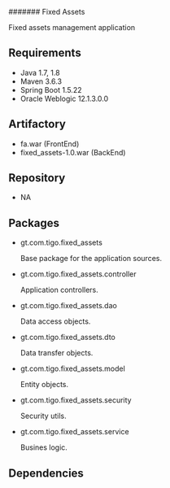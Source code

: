 ####### Fixed Assets

Fixed assets management application

## Requirements

- Java 1.7, 1.8
- Maven 3.6.3
- Spring Boot 1.5.22
- Oracle Weblogic 12.1.3.0.0

## Artifactory
- fa.war (FrontEnd)
- fixed_assets-1.0.war (BackEnd)

## Repository
- NA

## Packages

- gt.com.tigo.fixed_assets

  Base package for the application sources.

- gt.com.tigo.fixed_assets.controller 

  Application controllers.

- gt.com.tigo.fixed_assets.dao

  Data access objects.

- gt.com.tigo.fixed_assets.dto

  Data transfer objects.

- gt.com.tigo.fixed_assets.model

  Entity objects.
  
- gt.com.tigo.fixed_assets.security

  Security utils.

- gt.com.tigo.fixed_assets.service

  Busines logic.

## Dependencies

```
